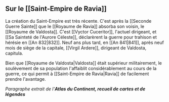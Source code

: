 ## **Sur le [[Saint-Empire de Ravia]]**

La création du Saint-Empire est très récente. C'est après la [[Seconde Guerre Sainte]] que le [[Royaume de Ravia]] absorba son voisin, le [[Royaume de Valdosta]].
C'est [[Vyctor Cuceritor]], l'actuel dirigeant, et [[Sa Sainteté de l'Aurore Céleste]], déclarèrent la guerre pour trahison et hérésie en [[An 832|832]].
Neuf ans plus tard, en [[An 841|841]], après neuf mois de siège de la capitale, [[Virgil Ardere]], dirigeant de Valdosta, capitula.

Bien que [[Royaume de Valdosta|Valdosta]] était supérieur militairement, le soulèvement de sa population l'affaiblit considérablement au cours de la guerre, ce qui permit à [[Saint-Empire de Ravia|Ravia]] de facilement prendre l'avantage.

*Paragraphe extrait de l'__Atlas du Continent, recueil de cartes et de légendes__*

